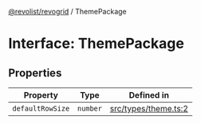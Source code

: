 [@revolist/revogrid](README.md) / ThemePackage

# Interface: ThemePackage

## Properties

| Property | Type | Defined in |
| ------ | ------ | ------ |
| `defaultRowSize` | `number` | [src/types/theme.ts:2](https://github.com/revolist/revogrid/blob/ec9aef33f9c1bf72c73d96c05d2eb8650d7cd25f/src/types/theme.ts#L2) |
